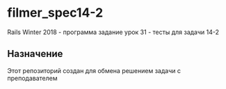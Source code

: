 # filmer_spec14-2
Rails Winter 2018 - программа задание урок 31 - тесты для задачи 14-2

## Назначение
Этот репозиторий создан для обмена решением задачи с преподавателем
